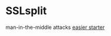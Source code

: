 # SSLsplit
man-in-the-middle attacks
[easier starter](https://www.trustwave.com/en-us/resources/blogs/spiderlabs-blog/intercepting-ssl-and-https-traffic-with-mitmproxy-and-sslsplit/)

